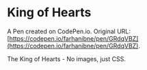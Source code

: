 # King of Hearts

A Pen created on CodePen.io. Original URL: [https://codepen.io/farhanibne/pen/GRdqVBZ](https://codepen.io/farhanibne/pen/GRdqVBZ).

The King of Hearts - No images, just CSS.
